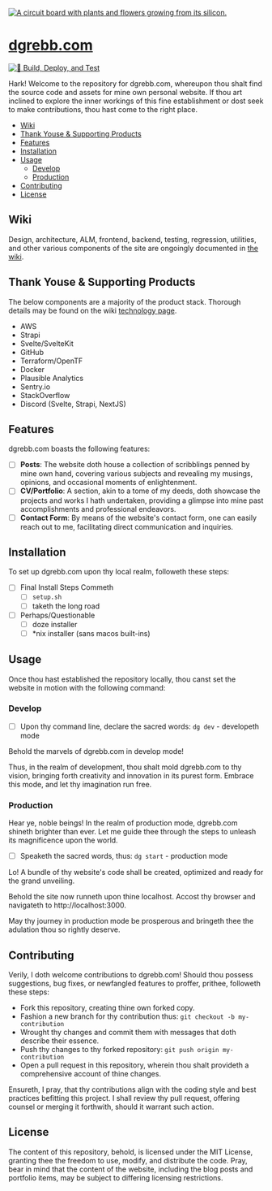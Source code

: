 [![A circuit board with plants and flowers growing from its silicon.](https://user-images.githubusercontent.com/445891/266865099-66b83d03-7f59-4705-8a8b-3647f227d46a.jpg)](https://www.dgrebb.com)

<!-- omit in toc -->
# [dgrebb.com](https://www.dgrebb.com)

[![🚜 Build, Deploy, and Test](https://github.com/dgrebb/dgrebb.com/actions/workflows/bdt-fe.yml/badge.svg)](https://github.com/dgrebb/dgrebb.com/actions/workflows/bdt-fe.yml)

Hark! Welcome to the repository for dgrebb.com, whereupon thou shalt find the source code and assets for mine own personal website. If thou art inclined to explore the inner workings of this fine establishment or dost seek to make contributions, thou hast come to the right place.

- [Wiki](#wiki)
- [Thank Youse \& Supporting Products](#thank-youse--supporting-products)
- [Features](#features)
- [Installation](#installation)
- [Usage](#usage)
  - [Develop](#develop)
  - [Production](#production)
- [Contributing](#contributing)
- [License](#license)

## Wiki

Design, architecture, ALM, frontend, backend, testing, regression, utilities, and other various components of the site are ongoingly documented in [the wiki](https://github.com/dgrebb/dgrebb.com/wiki).

## Thank Youse & Supporting Products

The below components are a majority of the product stack. Thorough details may be found on the wiki [technology page](https://github.com/dgrebb/dgrebb.com/wiki/technology).

- AWS
- Strapi
- Svelte/SvelteKit
- GitHub
- Terraform/OpenTF
- Docker
- Plausible Analytics
- Sentry.io
- StackOverflow
- Discord (Svelte, Strapi, NextJS)

## Features

dgrebb.com boasts the following features:

- [ ] **Posts**: The website doth house a collection of scribblings penned by mine own hand, covering various subjects and revealing my musings, opinions, and occasional moments of enlightenment.
- [ ] **CV/Portfolio**: A section, akin to a tome of my deeds, doth showcase the projects and works I hath undertaken, providing a glimpse into mine past accomplishments and professional endeavors.
- [ ] **Contact Form**: By means of the website's contact form, one can easily reach out to me, facilitating direct communication and inquiries.

## Installation

To set up dgrebb.com upon thy local realm, followeth these steps:

- [ ] Final Install Steps Commeth
  - [ ] `setup.sh`
  - [ ] taketh the long road
- [ ] Perhaps/Questionable
  - [ ] doze installer
  - [ ] \*nix installer (sans macos built-ins)

## Usage

Once thou hast established the repository locally, thou canst set the website in motion with the following command:

### Develop

- [ ] Upon thy command line, declare the sacred words: `dg dev` - developeth mode

Behold the marvels of dgrebb.com in develop mode!

Thus, in the realm of development, thou shalt mold dgrebb.com to thy vision, bringing forth creativity and innovation in its purest form. Embrace this mode, and let thy imagination run free.

### Production

Hear ye, noble beings! In the realm of production mode, dgrebb.com shineth brighter than ever. Let me guide thee through the steps to unleash its magnificence upon the world.

- [ ] Speaketh the sacred words, thus: `dg start` - production mode

Lo! A bundle of thy website's code shall be created, optimized and ready for the grand unveiling.

Behold the site now runneth upon thine localhost. Accost thy browser and navigateth to http://localhost:3000.

May thy journey in production mode be prosperous and bringeth thee the adulation thou so rightly deserve.

## Contributing

Verily, I doth welcome contributions to dgrebb.com! Should thou possess suggestions, bug fixes, or newfangled features to proffer, prithee, followeth these steps:

- Fork this repository, creating thine own forked copy.
- Fashion a new branch for thy contribution thus: `git checkout -b my-contribution`
- Wrought thy changes and commit them with messages that doth describe their essence.
- Push thy changes to thy forked repository: `git push origin my-contribution`
- Open a pull request in this repository, wherein thou shalt provideth a comprehensive account of thine changes.

Ensureth, I pray, that thy contributions align with the coding style and best practices befitting this project. I shall review thy pull request, offering counsel or merging it forthwith, should it warrant such action.

## License

The content of this repository, behold, is licensed under the MIT License, granting thee the freedom to use, modify, and distribute the code. Pray, bear in mind that the content of the website, including the blog posts and portfolio items, may be subject to differing licensing restrictions.
